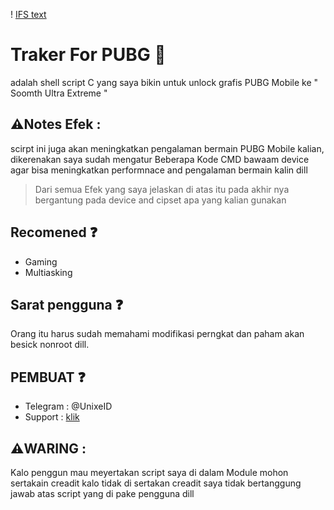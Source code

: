 ! [IFS text](/lib/img/IFS.png)

# Traker For PUBG 🍃
adalah shell script C yang saya bikin untuk
unlock grafis PUBG Mobile ke " Soomth Ultra Extreme "

## ⚠️Notes Efek :
scirpt ini juga akan meningkatkan pengalaman bermain 
PUBG Mobile kalian, dikerenakan saya sudah mengatur 
Beberapa Kode CMD bawaam device agar bisa meningkatkan
performnace and pengalaman bermain kalin dill

> Dari semua Efek yang saya jelaskan di atas itu pada akhir nya bergantung pada device and cipset apa yang kalian gunakan

## Recomened ❓️
- Gaming
- Multiasking

## Sarat pengguna ❓️
Orang itu harus sudah memahami modifikasi 
perngkat dan paham akan besick nonroot dill.

## PEMBUAT ❓️
- Telegram : @UnixeID
- Support    : [klik](https://t.me/Yeye_PID)

 ## ⚠️WARING :
 Kalo penggun mau meyertakan script saya di dalam
 Module mohon sertakain creadit kalo tidak di sertakan
 creadit saya tidak bertanggung jawab atas
 script yang di pake pengguna dill
